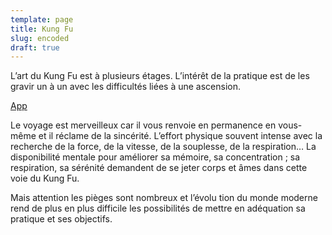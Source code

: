 ```yaml
---
template: page
title: Kung Fu
slug: encoded
draft: true
---
```

L’art du Kung Fu est à plusieurs étages. L’intérêt de la pratique est de les gravir un à un avec les difficultés liées à une ascension.

[App](https://app.netlify.com/sites/kskfactus/overview)

Le voyage est merveilleux car il vous renvoie en permanence en vous-même et il réclame de la sincérité. L’effort physique souvent intense avec la recherche de la force, de la vitesse, de la souplesse, de la respiration… La disponibilité mentale pour améliorer sa mémoire, sa concentration ; sa respiration, sa sérénité demandent de se jeter corps et âmes dans cette voie du Kung Fu.

Mais attention les pièges sont nombreux et l’évolu tion du monde moderne rend de plus en plus difficile les possibilités de mettre en adéquation sa pratique et ses objectifs.
